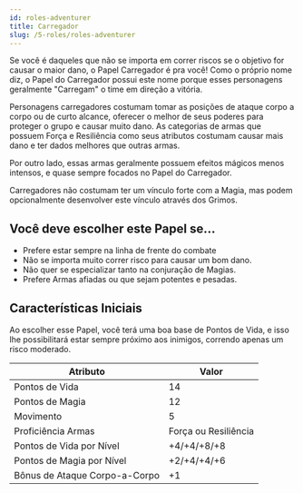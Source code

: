 ```yaml
---
id: roles-adventurer
title: Carregador
slug: /5-roles/roles-adventurer
---
```


Se você é daqueles que não se importa em correr riscos se o objetivo for causar o maior dano, o Papel Carregador é pra você!
Como o próprio nome diz, o Papel do Carregador possui este nome porque esses personagens geralmente "Carregam" o time em direção a vitória.

Personagens carregadores costumam tomar as posições de ataque corpo a corpo ou de curto alcance, oferecer o melhor de seus poderes para proteger o grupo e causar muito dano.
As categorias de armas que possuem Força e Resiliência como seus atributos costumam causar mais dano e ter dados melhores que outras armas.

Por outro lado, essas armas geralmente possuem efeitos mágicos menos intensos, e quase sempre focados no Papel do Carregador.

Carregadores não costumam ter um vínculo forte com a Magia, mas podem opcionalmente desenvolver este vínculo através dos Grimos.

## Você deve escolher este Papel se...
- Prefere estar sempre na linha de frente do combate
- Não se importa muito correr risco para causar um bom dano.
- Não quer se especializar tanto na conjuração de Magias.
- Prefere Armas afiadas ou que sejam potentes e pesadas.

## Características Iniciais

Ao escolher esse Papel, você terá uma boa base de Pontos de Vida, e isso lhe possibilitará estar sempre próximo aos inimigos, correndo apenas um risco moderado.

<table>
  <thead>
      <tr>
      <th>Atributo</th>
      <th>Valor</th>
    </tr>

  </thead>

  <tbody>
    <tr>
      <td>Pontos de Vida</td>
      <td>14</td>
    </tr>
    <tr>
      <td>Pontos de Magia</td>
      <td>12</td>
    </tr>
    <tr>
      <td>Movimento</td>
      <td>5</td>
    </tr>
    <tr>
      <td>Proficiência Armas</td>
      <td>Força ou Resiliência</td>
    </tr>
    <tr>
      <td>Pontos de Vida por Nível</td>
      <td>+4/+4/+8/+8</td>
    </tr>
    <tr>
      <td>Pontos de Magia por Nível</td>
      <td>+2/+4/+4/+6</td>
    </tr>
    <tr>
      <td>Bônus de Ataque Corpo-a-Corpo</td>
      <td>+1</td>
    </tr>
  </tbody>
</table>

